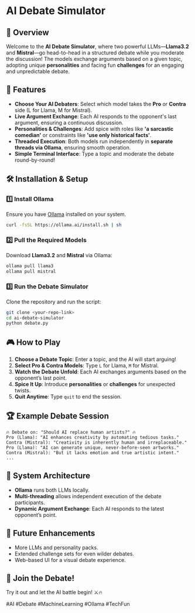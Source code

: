 # AI Debate Simulator

## 🚀 Overview
Welcome to the **AI Debate Simulator**, where two powerful LLMs—**Llama3.2** and **Mistral**—go head-to-head in a structured debate while you moderate the discussion! The models exchange arguments based on a given topic, adopting unique **personalities** and facing fun **challenges** for an engaging and unpredictable debate. 

## 🎯 Features
- **Choose Your AI Debaters**: Select which model takes the **Pro** or **Contra** side (L for Llama, M for Mistral).
- **Live Argument Exchange**: Each AI responds to the opponent's last argument, ensuring a continuous discussion.
- **Personalities & Challenges**: Add spice with roles like **'a sarcastic comedian'** or constraints like **'use only historical facts'**.
- **Threaded Execution**: Both models run independently in **separate threads via Ollama**, ensuring smooth operation.
- **Simple Terminal Interface**: Type a topic and moderate the debate round-by-round!

## 🛠️ Installation & Setup
### 1️⃣ Install Ollama
Ensure you have [Ollama](https://ollama.ai/) installed on your system.

```bash
curl -fsSL https://ollama.ai/install.sh | sh
```

### 2️⃣ Pull the Required Models
Download **Llama3.2** and **Mistral** via Ollama:

```bash
ollama pull llama3
ollama pull mistral
```

### 3️⃣ Run the Debate Simulator
Clone the repository and run the script:

```bash
git clone <your-repo-link>
cd ai-debate-simulator
python debate.py
```

## 🎮 How to Play
1. **Choose a Debate Topic**: Enter a topic, and the AI will start arguing!
2. **Select Pro & Contra Models**: Type `L` for Llama, `M` for Mistral.
3. **Watch the Debate Unfold**: Each AI exchanges arguments based on the opponent’s last point.
4. **Spice It Up**: Introduce **personalities** or **challenges** for unexpected twists.
5. **Quit Anytime**: Type `quit` to end the session.

## 🏆 Example Debate Session
```
🔥 Debate on: "Should AI replace human artists?" 🔥
Pro (Llama): "AI enhances creativity by automating tedious tasks."
Contra (Mistral): "Creativity is inherently human and irreplaceable."
Pro (Llama): "AI can generate unique, never-before-seen artworks."
Contra (Mistral): "But it lacks emotion and true artistic intent."
...
```

## 📜 System Architecture
- **Ollama** runs both LLMs locally.
- **Multi-threading** allows independent execution of the debate participants.
- **Dynamic Argument Exchange**: Each AI responds to the latest opponent’s point.

## 🤖 Future Enhancements
- More LLMs and personality packs.
- Extended challenge sets for even wilder debates.
- Web-based UI for a visual debate experience.

## 🎉 Join the Debate!
Try it out and let the AI battle begin! ⚔️🔥

#AI #Debate #MachineLearning #Ollama #TechFun

